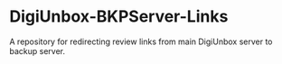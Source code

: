 # DigiUnbox-BKPServer-Links
A repository for redirecting review links from main DigiUnbox server to backup server.
